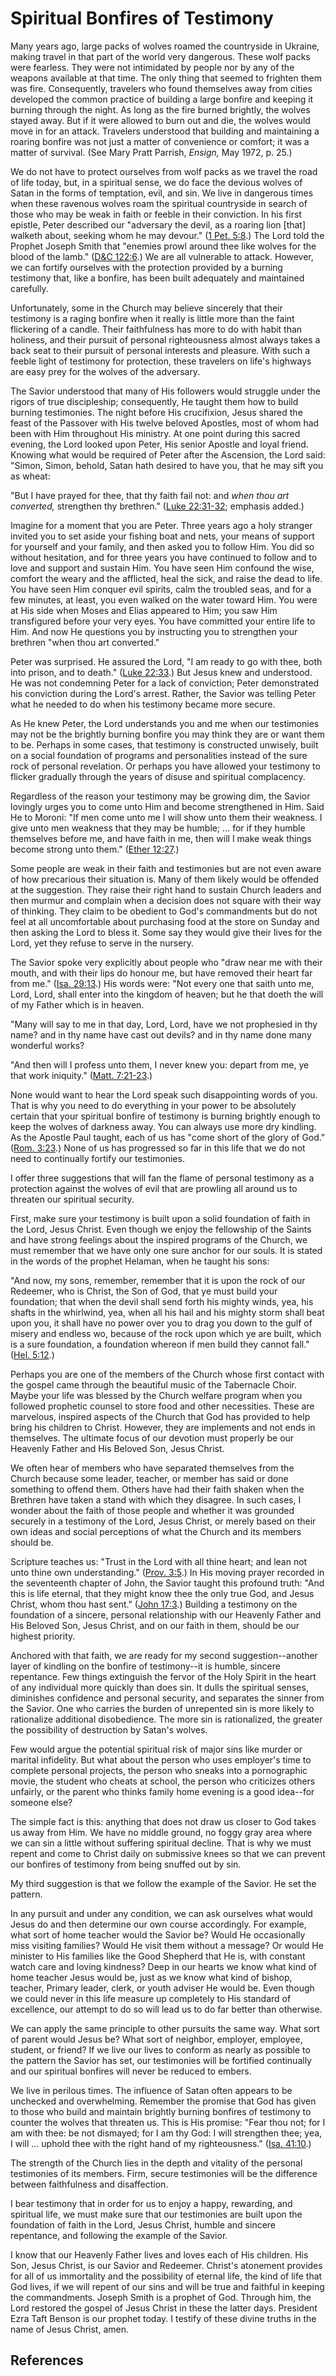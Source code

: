 # Spiritual Bonfires of Testimony

Many years ago, large packs of wolves roamed the countryside in Ukraine,
making travel in that part of the world very dangerous. These wolf packs were
fearless. They were not intimidated by people nor by any of the weapons
available at that time. The only thing that seemed to frighten them was fire.
Consequently, travelers who found themselves away from cities developed the
common practice of building a large bonfire and keeping it burning through the
night. As long as the fire burned brightly, the wolves stayed away. But if it
were allowed to burn out and die, the wolves would move in for an attack.
Travelers understood that building and maintaining a roaring bonfire was not
just a matter of convenience or comfort; it was a matter of survival. (See
Mary Pratt Parrish, _Ensign,_ May 1972, p. 25.)

We do not have to protect ourselves from wolf packs as we travel the road of
life today, but, in a spiritual sense, we do face the devious wolves of Satan
in the forms of temptation, evil, and sin. We live in dangerous times when
these ravenous wolves roam the spiritual countryside in search of those who
may be weak in faith or feeble in their conviction. In his first epistle,
Peter described our "adversary the devil, as a roaring lion [that] walketh
about, seeking whom he may devour." ([1 Pet.
5:8](/scriptures/nt/1-pet/5.8?lang=eng#7).) The Lord told the Prophet Joseph
Smith that "enemies prowl around thee like wolves for the blood of the lamb."
([D&amp;C 122:6](/scriptures/dc-testament/dc/122.6?lang=eng#5).) We are all
vulnerable to attack. However, we can fortify ourselves with the protection
provided by a burning testimony that, like a bonfire, has been built
adequately and maintained carefully.

Unfortunately, some in the Church may believe sincerely that their testimony
is a raging bonfire when it really is little more than the faint flickering of
a candle. Their faithfulness has more to do with habit than holiness, and
their pursuit of personal righteousness almost always takes a back seat to
their pursuit of personal interests and pleasure. With such a feeble light of
testimony for protection, these travelers on life's highways are easy prey for
the wolves of the adversary.

The Savior understood that many of His followers would struggle under the
rigors of true discipleship; consequently, He taught them how to build burning
testimonies. The night before His crucifixion, Jesus shared the feast of the
Passover with His twelve beloved Apostles, most of whom had been with Him
throughout His ministry. At one point during this sacred evening, the Lord
looked upon Peter, His senior Apostle and loyal friend. Knowing what would be
required of Peter after the Ascension, the Lord said: "Simon, Simon, behold,
Satan hath desired to have you, that he may sift you as wheat:

"But I have prayed for thee, that thy faith fail not: and _when thou art
converted,_ strengthen thy brethren." ([Luke
22:31-32](/scriptures/nt/luke/22.31-32?lang=eng#30); emphasis added.)

Imagine for a moment that you are Peter. Three years ago a holy stranger
invited you to set aside your fishing boat and nets, your means of support for
yourself and your family, and then asked you to follow Him. You did so without
hesitation, and for three years you have continued to follow and to love and
support and sustain Him. You have seen Him confound the wise, comfort the
weary and the afflicted, heal the sick, and raise the dead to life. You have
seen Him conquer evil spirits, calm the troubled seas, and for a few minutes,
at least, you even walked on the water toward Him. You were at His side when
Moses and Elias appeared to Him; you saw Him transfigured before your very
eyes. You have committed your entire life to Him. And now He questions you by
instructing you to strengthen your brethren "when thou art converted."

Peter was surprised. He assured the Lord, "I am ready to go with thee, both
into prison, and to death." ([Luke
22:33](/scriptures/nt/luke/22.33?lang=eng#32).) But Jesus knew and understood.
He was not condemning Peter for a lack of conviction; Peter demonstrated his
conviction during the Lord's arrest. Rather, the Savior was telling Peter what
he needed to do when his testimony became more secure.

As He knew Peter, the Lord understands you and me when our testimonies may not
be the brightly burning bonfire you may think they are or want them to be.
Perhaps in some cases, that testimony is constructed unwisely, built on a
social foundation of programs and personalities instead of the sure rock of
personal revelation. Or perhaps you have allowed your testimony to flicker
gradually through the years of disuse and spiritual complacency.

Regardless of the reason your testimony may be growing dim, the Savior
lovingly urges you to come unto Him and become strengthened in Him. Said He to
Moroni: "If men come unto me I will show unto them their weakness. I give unto
men weakness that they may be humble; ... for if they humble themselves before
me, and have faith in me, then will I make weak things become strong unto
them." ([Ether 12:27](/scriptures/bofm/ether/12.27?lang=eng#26).)

Some people are weak in their faith and testimonies but are not even aware of
how precarious their situation is. Many of them likely would be offended at
the suggestion. They raise their right hand to sustain Church leaders and then
murmur and complain when a decision does not square with their way of
thinking. They claim to be obedient to God's commandments but do not feel at
all uncomfortable about purchasing food at the store on Sunday and then asking
the Lord to bless it. Some say they would give their lives for the Lord, yet
they refuse to serve in the nursery.

The Savior spoke very explicitly about people who "draw near me with their
mouth, and with their lips do honour me, but have removed their heart far from
me." ([Isa. 29:13](/scriptures/ot/isa/29.13?lang=eng#12).) His words were:
"Not every one that saith unto me, Lord, Lord, shall enter into the kingdom of
heaven; but he that doeth the will of my Father which is in heaven.

"Many will say to me in that day, Lord, Lord, have we not prophesied in thy
name? and in thy name have cast out devils? and in thy name done many
wonderful works?

"And then will I profess unto them, I never knew you: depart from me, ye that
work iniquity." ([Matt. 7:21-23](/scriptures/nt/matt/7.21-23?lang=eng#20).)

None would want to hear the Lord speak such disappointing words of you. That
is why you need to do everything in your power to be absolutely certain that
your spiritual bonfire of testimony is burning brightly enough to keep the
wolves of darkness away. You can always use more dry kindling. As the Apostle
Paul taught, each of us has "come short of the glory of God." ([Rom.
3:23](/scriptures/nt/rom/3.23?lang=eng#22).) None of us has progressed so far
in this life that we do not need to continually fortify our testimonies.

I offer three suggestions that will fan the flame of personal testimony as a
protection against the wolves of evil that are prowling all around us to
threaten our spiritual security.

First, make sure your testimony is built upon a solid foundation of faith in
the Lord, Jesus Christ. Even though we enjoy the fellowship of the Saints and
have strong feelings about the inspired programs of the Church, we must
remember that we have only one sure anchor for our souls. It is stated in the
words of the prophet Helaman, when he taught his sons:

"And now, my sons, remember, remember that it is upon the rock of our
Redeemer, who is Christ, the Son of God, that ye must build your foundation;
that when the devil shall send forth his mighty winds, yea, his shafts in the
whirlwind, yea, when all his hail and his mighty storm shall beat upon you, it
shall have no power over you to drag you down to the gulf of misery and
endless wo, because of the rock upon which ye are built, which is a sure
foundation, a foundation whereon if men build they cannot fall." ([Hel.
5:12](/scriptures/bofm/hel/5.12?lang=eng#11).)

Perhaps you are one of the members of the Church whose first contact with the
gospel came through the beautiful music of the Tabernacle Choir. Maybe your
life was blessed by the Church welfare program when you followed prophetic
counsel to store food and other necessities. These are marvelous, inspired
aspects of the Church that God has provided to help bring his children to
Christ. However, they are implements and not ends in themselves. The ultimate
focus of our devotion must properly be our Heavenly Father and His Beloved
Son, Jesus Christ.

We often hear of members who have separated themselves from the Church because
some leader, teacher, or member has said or done something to offend them.
Others have had their faith shaken when the Brethren have taken a stand with
which they disagree. In such cases, I wonder about the faith of those people
and whether it was grounded securely in a testimony of the Lord, Jesus Christ,
or merely based on their own ideas and social perceptions of what the Church
and its members should be.

Scripture teaches us: "Trust in the Lord with all thine heart; and lean not
unto thine own understanding." ([Prov.
3:5](/scriptures/ot/prov/3.5?lang=eng#4).) In His moving prayer recorded in
the seventeenth chapter of John, the Savior taught this profound truth: "And
this is life eternal, that they might know thee the only true God, and Jesus
Christ, whom thou hast sent." ([John
17:3](/scriptures/nt/john/17.3?lang=eng#2).) Building a testimony on the
foundation of a sincere, personal relationship with our Heavenly Father and
His Beloved Son, Jesus Christ, and on our faith in them, should be our highest
priority.

Anchored with that faith, we are ready for my second suggestion--another layer
of kindling on the bonfire of testimony--it is humble, sincere repentance. Few
things extinguish the fervor of the Holy Spirit in the heart of any individual
more quickly than does sin. It dulls the spiritual senses, diminishes
confidence and personal security, and separates the sinner from the Savior.
One who carries the burden of unrepented sin is more likely to rationalize
additional disobedience. The more sin is rationalized, the greater the
possibility of destruction by Satan's wolves.

Few would argue the potential spiritual risk of major sins like murder or
marital infidelity. But what about the person who uses employer's time to
complete personal projects, the person who sneaks into a pornographic movie,
the student who cheats at school, the person who criticizes others unfairly,
or the parent who thinks family home evening is a good idea--for someone else?

The simple fact is this: anything that does not draw us closer to God takes us
away from Him. We have no middle ground, no foggy gray area where we can sin a
little without suffering spiritual decline. That is why we must repent and
come to Christ daily on submissive knees so that we can prevent our bonfires
of testimony from being snuffed out by sin.

My third suggestion is that we follow the example of the Savior. He set the
pattern.

In any pursuit and under any condition, we can ask ourselves what would Jesus
do and then determine our own course accordingly. For example, what sort of
home teacher would the Savior be? Would He occasionally miss visiting
families? Would He visit them without a message? Or would He minister to His
families like the Good Shepherd that He is, with constant watch care and
loving kindness? Deep in our hearts we know what kind of home teacher Jesus
would be, just as we know what kind of bishop, teacher, Primary leader, clerk,
or youth adviser He would be. Even though we could never in this life measure
up completely to His standard of excellence, our attempt to do so will lead us
to do far better than otherwise.

We can apply the same principle to other pursuits the same way. What sort of
parent would Jesus be? What sort of neighbor, employer, employee, student, or
friend? If we live our lives to conform as nearly as possible to the pattern
the Savior has set, our testimonies will be fortified continually and our
spiritual bonfires will never be reduced to embers.

We live in perilous times. The influence of Satan often appears to be
unchecked and overwhelming. Remember the promise that God has given to those
who build and maintain brightly burning bonfires of testimony to counter the
wolves that threaten us. This is His promise: "Fear thou not; for I am with
thee: be not dismayed; for I am thy God: I will strengthen thee; yea, I will ...
uphold thee with the right hand of my righteousness." ([Isa.
41:10](/scriptures/ot/isa/41.10?lang=eng#9).)

The strength of the Church lies in the depth and vitality of the personal
testimonies of its members. Firm, secure testimonies will be the difference
between faithfulness and disaffection.

I bear testimony that in order for us to enjoy a happy, rewarding, and
spiritual life, we must make sure that our testimonies are built upon the
foundation of faith in the Lord, Jesus Christ, humble and sincere repentance,
and following the example of the Savior.

I know that our Heavenly Father lives and loves each of His children. His Son,
Jesus Christ, is our Savior and Redeemer. Christ's atonement provides for all
of us immortality and the possibility of eternal life, the kind of life that
God lives, if we will repent of our sins and will be true and faithful in
keeping the commandments. Joseph Smith is a prophet of God. Through him, the
Lord restored the gospel of Jesus Christ in these the latter days. President
Ezra Taft Benson is our prophet today. I testify of these divine truths in the
name of Jesus Christ, amen.

## References

